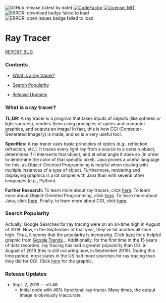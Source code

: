 ![GitHub release (latest by date)](https://img.shields.io/github/v/release/0xmmalik/raytracing?style=for-the-badge)
[![CodeFactor](https://www.codefactor.io/repository/github/0xmmalik/raytracing/badge?style=for-the-badge)](https://www.codefactor.io/repository/github/0xmmalik/raytracing?style=for-the-badge)
[![License: MIT](https://img.shields.io/badge/License-MIT-purple.svg?style=for-the-badge)](https://opensource.org/licenses/MIT)
![ERROR: download badge failed to load](https://img.shields.io/github/downloads/0xmmalik/raytracing/total?style=for-the-badge)
![ERROR: open issues badge failed to load](https://img.shields.io/github/issues-raw/0xmmalik/raytracing?style=for-the-badge)

# Ray Tracer

[REPORT BUG](https://docs.google.com/forms/d/e/1FAIpQLSe_YcEay9wLVpncyxdMqbV3kVaUTyBlnpiLnB8w4T-EwRmyug/viewform?usp=sf_link)

### Contents


- [What is a ray tracer?](#what-is-a-ray-tracer)

- [Search Popularity](#search-popularity)

- [Release Updates](#release-updates)

### What is a ray tracer?

**TL;DR:** A ray tracer is a program that takes inputs of objects (like spheres or light sources), renders them using principles of optics and computer graphics, and outputs an image! In fact, this is how CGI (Computer-Generated Imagery) is made, and so is a very useful tool.

**Specifics:** A ray tracer uses basic principles of optics (e.g., reflection, refraction, etc.). It traces every light ray from a source to a certain object, determines if it intersects that object, and at what angle it does so (in order to determine the color of that specific pixel). Java proves a useful language for this, as Object-Oriented Programming is helpful when dealing with multiple instances of a type of object. Furthermore, rendering and displaying graphics is a lot simpler with Java than with several other languages (e.g., Python). 

**Further Research:** To learn more about ray tracers, click [here](https://en.wikipedia.org/wiki/Ray_tracing_(graphics)). To learn more about Object-Oriented Programming, click [here](https://en.wikipedia.org/wiki/Object-oriented_programming). To learn more about Java, click [here](https://en.wikipedia.org/wiki/Java_(programming_language)). Finally, to learn more about CGI, click [here](https://en.wikipedia.org/wiki/Computer-generated_imagery).

### Search Popularity

Actually, Google Searches for ray tracing were on an all-time high in August of 2019. Now, in the September of that year, they've hit another all-time high. Thus, it seems that the popularity is increasing. Click [here](https://trends.google.com/trends/explore?date=all&geo=US&q=%2Fm%2F06h2c) for a helpful graphic from [Google Trends](trends.google.com)... Additionally, for the first time in the 15 years of data recorded, ray tracing has had a greater popularity than CGI in August of 2019 (this is still occuring now, in September 2019). During this time period, most states in the US had more searches for ray tracing than they did for CGI. Click [here](https://trends.google.com/trends/explore?date=all&geo=US&q=%2Fm%2F06h2c,%2Fm%2F021ny) for the graphic.

### Release Updates

* Sept. 2, 2019 -- v0.48
	* Initial code with 48% functional ray-tracer. Many times, the output image is obviously inaccurate.
